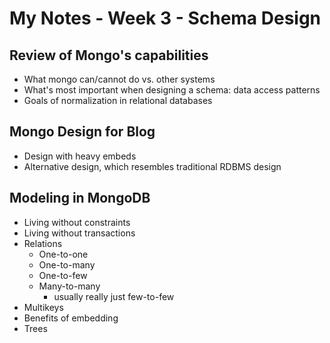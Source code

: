 # My Notes - Week 3 - Schema Design

## Review of Mongo's capabilities
- What mongo can/cannot do vs. other systems
- What's most important when designing a schema: data access patterns
- Goals of normalization in relational databases

##  Mongo Design for Blog
- Design with heavy embeds
- Alternative design, which resembles traditional RDBMS design

## Modeling in MongoDB
- Living without constraints
- Living without transactions
- Relations
    - One-to-one 
    - One-to-many
    - One-to-few
    - Many-to-many
        - usually really just few-to-few
- Multikeys
- Benefits of embedding
- Trees

    
